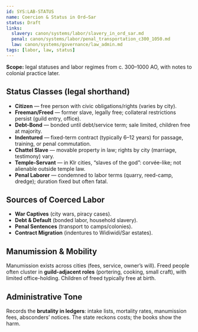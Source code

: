 ```yaml
---
id: SYS:LAB-STATUS
name: Coercion & Status in Ord–Sar
status: Draft
links:
  slavery: canon/systems/labor/slavery_in_ord_sar.md
  penal: canon/systems/labor/penal_transportation_c300_1050.md
  law: canon/systems/governance/law_admin.md
tags: [labor, law, status]
---
```


**Scope:** legal statuses and labor regimes from c. 300–1000 AO, with notes to colonial practice later.

## Status Classes (legal shorthand)
- **Citizen** — free person with civic obligations/rights (varies by city).  
- **Freeman/Freed** — former slave, legally free; collateral restrictions persist (guild entry, office).  
- **Debt-Bond** — bonded until debt/service term; sale limited, children free at majority.  
- **Indentured** — fixed-term contract (typically 6–12 years) for passage, training, or penal commutation.  
- **Chattel Slave** — movable property in law; rights by city (marriage, testimony) vary.  
- **Temple-Servant** — in Klr cities, “slaves of the god”: corvée-like; not alienable outside temple law.  
- **Penal Laborer** — condemned to labor terms (quarry, reed-camp, dredge); duration fixed but often fatal.

## Sources of Coerced Labor
- **War Captives** (city wars, piracy cases).  
- **Debt & Default** (bonded labor, household slavery).  
- **Penal Sentences** (transport to camps/colonies).  
- **Contract Migration** (indentures to Widiwidi/Sar estates).

## Manumission & Mobility
Manumission exists across cities (fees, service, owner’s will). Freed people often cluster in **guild-adjacent roles** (portering, cooking, small craft), with limited office-holding. Children of freed typically free at birth.

## Administrative Tone
Records the **brutality in ledgers**: intake lists, mortality rates, manumission fees, absconders’ notices. The state reckons costs; the books show the harm.
